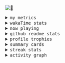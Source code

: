 [![🐙](https://hits.seeyoufarm.com/api/count/incr/badge.svg?url=https%3A%2F%2Fgithub.com%2Fktnkk%2Fhit-counter&count_bg=%23070707&title_bg=%23070707&icon=&icon_color=%23E7E7E7&title=visitors&edge_flat=true)](https://hits.seeyoufarm.com)

<details>
  <summary> <samp>my metrics</samp></summary>
  
  <br>
  
 ![🐳](https://github.com/kkhys/kkhys/blob/main/github-metrics.svg)
  
  ***
</details>

<details>
  <summary> <samp>wakaTime stats</samp></summary>
  
  <br>
  
<!--START_SECTION:waka-->
**🐱 My GitHub Data** 

> 📦 5.0 MB Used in GitHub's Storage 
 > 
> 💼 Opted to Hire
 > 
> 📜 9 Public Repositories 
 > 
> 🔑 23 Private Repositories 
 > 
**I'm an Early 🐤** 

```text
🌞 Morning                8548 commits        ███████░░░░░░░░░░░░░░░░░░   29.17 % 
🌆 Daytime                6852 commits        ██████░░░░░░░░░░░░░░░░░░░   23.38 % 
🌃 Evening                11465 commits       ██████████░░░░░░░░░░░░░░░   39.13 % 
🌙 Night                  2436 commits        ██░░░░░░░░░░░░░░░░░░░░░░░   08.31 % 
```
📅 **I'm Most Productive on Sunday** 

```text
Monday                   3815 commits        ███░░░░░░░░░░░░░░░░░░░░░░   13.02 % 
Tuesday                  4144 commits        ████░░░░░░░░░░░░░░░░░░░░░   14.14 % 
Wednesday                3827 commits        ███░░░░░░░░░░░░░░░░░░░░░░   13.06 % 
Thursday                 3947 commits        ███░░░░░░░░░░░░░░░░░░░░░░   13.47 % 
Friday                   4113 commits        ████░░░░░░░░░░░░░░░░░░░░░   14.04 % 
Saturday                 4398 commits        ████░░░░░░░░░░░░░░░░░░░░░   15.01 % 
Sunday                   5057 commits        ████░░░░░░░░░░░░░░░░░░░░░   17.26 % 
```


📊 **This Week I Spent My Time On** 

```text
🕑︎ Time Zone: Asia/Tokyo

💬 Programming Languages: 
Other                    34 hrs 35 mins      ██████████████░░░░░░░░░░░   55.97 % 
Java                     11 hrs 31 mins      █████░░░░░░░░░░░░░░░░░░░░   18.65 % 
TypeScript               10 hrs 27 mins      ████░░░░░░░░░░░░░░░░░░░░░   16.92 % 
SQL                      1 hr 30 mins        █░░░░░░░░░░░░░░░░░░░░░░░░   02.45 % 
MDX                      55 mins             ░░░░░░░░░░░░░░░░░░░░░░░░░   01.51 % 

🔥 Editors: 
Chrome                   34 hrs 39 mins      ██████████████░░░░░░░░░░░   56.07 % 
Intellijidea             21 hrs 57 mins      █████████░░░░░░░░░░░░░░░░   35.51 % 
WebStorm                 5 hrs               ██░░░░░░░░░░░░░░░░░░░░░░░   08.10 % 
DataGrip                 11 mins             ░░░░░░░░░░░░░░░░░░░░░░░░░   00.32 % 

💻 Operating System: 
Mac                      61 hrs 48 mins      █████████████████████████   100.00 % 
```


 Last Updated on 2024/04/14 21:14:03 UTC
<!--END_SECTION:waka-->
  
  ***
</details>


<details>
  <summary> <samp>now playing</samp></summary>
  
  <br>
 
 [![🐟](https://spotify-github-profile.vercel.app/api/view?uid=31ryofms4dnv7mrohhepo4c4zgqu&cover_image=true&theme=default&show_offline=false&background_color=121212&bar_color=53b14f&bar_color_cover=false)](https://open.spotify.com/user/31ryofms4dnv7mrohhepo4c4zgqu)
  
  ***
</details>

<details>
  <summary> <samp>github readme stats</samp></summary>
  
  <br>
  
 <p align="left"> 
  <img alt="🐠" src="https://github-readme-stats.vercel.app/api?username=kkhys&count_private=true&show_icons=true&theme=dark&include_all_commits=true" />
  <img alt="🐟" src="https://github-readme-stats.vercel.app/api/top-langs/?username=kkhys&layout=compact&theme=dark&langs_count=10&hide=HTML,CSS,SCSS" />
</p>
  
  ***
</details>

<details>
  <summary> <samp>profile trophies</samp></summary>
  
  <br>
  
  [![🐬](https://github-profile-trophy.vercel.app/?username=kkhys&rank=SECRET,SSS,SS,S,AAA,AA,A&theme=darkhub&row=1&margin-w=10&no-bg=true)](https://github.com/ryo-ma/github-profile-trophy)
  
  ***
</details>

<details>
  <summary> <samp>summary cards</samp></summary>
  
  <br>
  
  ![🐋](https://github-profile-summary-cards.vercel.app/api/cards/profile-details?username=kkhys&theme=github_dark)
  ![🦑](https://github-profile-summary-cards.vercel.app/api/cards/repos-per-language?username=kkhys&theme=github_dark)
  ![🦭](https://github-profile-summary-cards.vercel.app/api/cards/most-commit-language?username=kkhys&theme=github_dark)
  ![🦀](https://github-profile-summary-cards.vercel.app/api/cards/stats?username=kkhys&theme=github_dark)
  ![🦈](https://github-profile-summary-cards.vercel.app/api/cards/productive-time?username=kkhys&theme=github_dark)
  
  ***
</details>

<details>
  <summary> <samp>streak stats</samp></summary>
  
  <br>
  
  [![🐠](http://github-readme-streak-stats.herokuapp.com?user=kkhys&theme=dark)](https://git.io/streak-stats)
  
  ***
</details>

<details>
  <summary> <samp>activity graph</samp></summary>
  
  <br>
  
  [![🐡](https://github-readme-activity-graph.vercel.app/graph?username=kkhys&theme=xcode)](https://github.com/ashutosh00710/github-readme-activity-graph)
  
  ***
</details>
